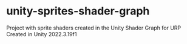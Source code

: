 # unity-sprites-shader-graph
Project with sprite shaders created in the Unity Shader Graph for URP
Created in Unity 2022.3.19f1
